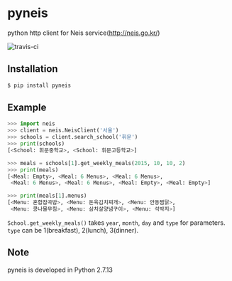 # pyneis
python http client for Neis service(http://neis.go.kr/)

![travis-ci](https://secure.travis-ci.org/hallazzang/pyneis.svg)

Installation
------------
```bash
$ pip install pyneis
```

Example
-------
```python
>>> import neis
>>> client = neis.NeisClient('서울')
>>> schools = client.search_school('휘문')
>>> print(schools)
[<School: 휘문중학교>, <School: 휘문고등학교>]

>>> meals = schools[1].get_weekly_meals(2015, 10, 10, 2)
>>> print(meals)
[<Meal: Empty>, <Meal: 6 Menus>, <Meal: 6 Menus>,
 <Meal: 6 Menus>, <Meal: 6 Menus>, <Meal: Empty>, <Meal: Empty>]

>>> print(meals[1].menus)
[<Menu: 혼합잡곡밥>, <Menu: 돈육김치찌개>, <Menu: 안동찜닭>,
 <Menu: 콩나물무침>, <Menu: 삼치살양념구이>, <Menu: 석박지>]
```

`School.get_weekly_meals()` takes `year`, `month`, `day` and `type` for parameters.
`type` can be 1(breakfast), 2(lunch), 3(dinner).

Note
----
pyneis is developed in Python 2.7.13
